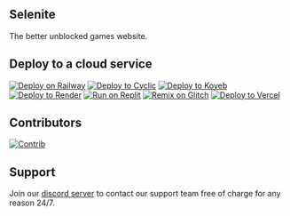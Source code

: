 ## Selenite
The better unblocked games website.
## Deploy to a cloud service
[![Deploy on Railway](https://binbashbanana.github.io/deploy-buttons/buttons/remade/railway.svg)](https://railway.app/new/template?template=https://github.com/selenite-cc/selenite)
[![Deploy to Cyclic](https://binbashbanana.github.io/deploy-buttons/buttons/remade/cyclic.svg)](https://app.cyclic.sh/api/app/deploy/selenite-cc/selenite)
[![Deploy to Koyeb](https://binbashbanana.github.io/deploy-buttons/buttons/remade/koyeb.svg)](https://app.koyeb.com/deploy?type=git&repository=github.com/selenite-cc/selenite&branch=main&name=selenite)
[![Deploy to Render](https://binbashbanana.github.io/deploy-buttons/buttons/remade/render.svg)](https://render.com/deploy?repo=https://github.com/selenite-cc/selenite)
[![Run on Replit](https://binbashbanana.github.io/deploy-buttons/buttons/remade/replit.svg)](https://replit.com/github/selenite-cc/selenite)
[![Remix on Glitch](https://binbashbanana.github.io/deploy-buttons/buttons/remade/glitch.svg)](https://glitch.com/edit/#!/import/github/selenite-cc/selenite)
[![Deploy to Vercel](https://binbashbanana.github.io/deploy-buttons/buttons/remade/vercel.svg)](https://vercel.com/new/clone?repository-url=https://github.com/selenite-cc/selenite)
## Contributors
[![Contrib](https://contrib.rocks/image?repo=art-class/v4#)](https://github.com/art-class/v4/graphs/contributors)
## Support
Join our [discord server](https://discord.gg/WDZhkdFyF4) to contact our support team free of charge for any reason 24/7.
